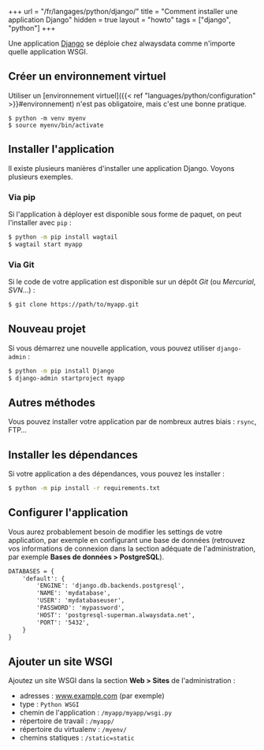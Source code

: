 +++
url = "/fr/langages/python/django/"
title = "Comment installer une application Django"
hidden = true
layout = "howto"
tags = ["django", "python"]
+++

Une application [Django](https://www.djangoproject.com/) se déploie chez alwaysdata comme n'importe quelle application WSGI.

## Créer un environnement virtuel

Utiliser un [environnement virtuel]({{< ref "languages/python/configuration" >}}#environnement) n'est pas obligatoire, mais c'est une bonne pratique.

```
$ python -m venv myenv
$ source myenv/bin/activate
```

## Installer l'application

Il existe plusieurs manières d'installer une application Django. Voyons plusieurs exemples.

### Via pip

Si l'application à déployer est disponible sous forme de paquet, on peut l'installer avec `pip` :

```sh
$ python -m pip install wagtail
$ wagtail start myapp
```

### Via Git

Si le code de votre application est disponible sur un dépôt *Git* (ou *Mercurial*, *SVN*…) :

```sh
$ git clone https://path/to/myapp.git
```

## Nouveau projet

Si vous démarrez une nouvelle application, vous pouvez utiliser `django-admin` :

```sh
$ python -m pip install Django
$ django-admin startproject myapp
```

## Autres méthodes

Vous pouvez installer votre application par de nombreux autres biais : `rsync`, FTP…

## Installer les dépendances

Si votre application a des dépendances, vous pouvez les installer :

```sh
$ python -m pip install -r requirements.txt
```

## Configurer l'application

Vous aurez probablement besoin de modifier les settings de votre application, par exemple en configurant une base de données (retrouvez vos informations de connexion dans la section adéquate de l'administration, par exemple **Bases de données > PostgreSQL**).

```txt
DATABASES = {
    'default': {
        'ENGINE': 'django.db.backends.postgresql',
        'NAME': 'mydatabase',
        'USER': 'mydatabaseuser',
        'PASSWORD': 'mypassword',
        'HOST': 'postgresql-superman.alwaysdata.net',
        'PORT': '5432',
    }
}
```

## Ajouter un site WSGI

Ajoutez un site WSGI dans la section **Web > Sites** de l'administration :

* adresses : www.example.com (par exemple)
* type : `Python WSGI`
* chemin de l'application : `/myapp/myapp/wsgi.py`
* répertoire de travail : `/myapp/`
* répertoire du virtualenv : `/myenv/`
* chemins statiques : `/static=static`
